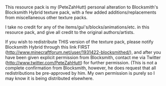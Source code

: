 This resource pack is my (PeteZahHutt) personal alteration to Blocksmith's Blocksmith Hybrid texture pack, with a few added additions/replacements from miscellaneous other texture packs.

I take no credit for any of the items/gui's/blocks/animations/etc. in this resource pack, and give all credit to the original authors/artists.

If you wish to redistribute THIS version of the texture pack, please notify Blocksmith Hybrid through this link FIRST (http://www.minecraftforum.net/user/1931422-blocksmithed/),
and after you have been given explicit permission from Blocksmith, contact me via Twitter (http://www.twitter.com/PeteZahHutt) for further permission.
(This is not a complete confirmation from Blocksmith, however, he does request that all redistributions be pre-approved by him. My own permission is purely so I may know it is being distributed elsewhere.

